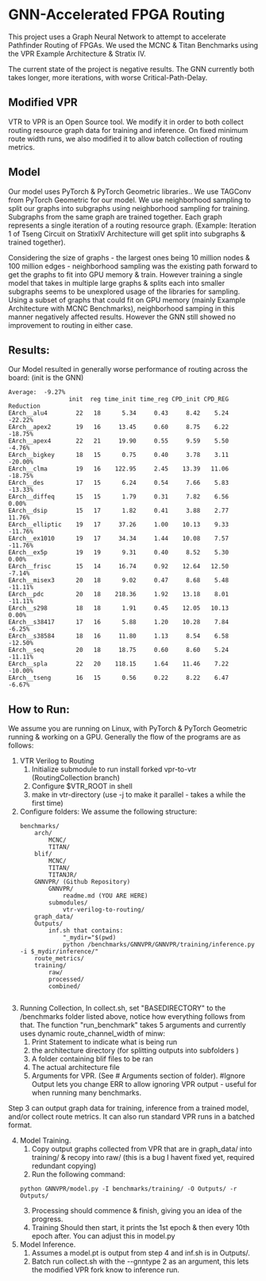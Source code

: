 # GNN-Accelerated FPGA Routing
This project uses a Graph Neural Network to attempt to accelerate Pathfinder Routing of FPGAs. We used the MCNC & Titan Benchmarks using the VPR Example Architecture & Stratix IV. 

The current state of the project is negative results. The GNN currently both takes longer, more iterations, with worse Critical-Path-Delay. 

## Modified VPR
VTR to VPR is an Open Source tool. We modify it in order to both collect routing resource graph data for training and inference. On fixed minimum route width runs, we also modified it to allow batch collection of routing metrics. 

## Model
Our model uses PyTorch & PyTorch Geometric libraries.. We use TAGConv from PyTorch Geometric for our model. We use neighborhood sampling to split our graphs into subgraphs using neighborhood sampling for training. Subgraphs from the same graph are trained together. Each graph represents a single iteration of a routing resource graph. (Example: Iteration 1 of Tseng Circuit on StratixIV Architecture will get split into subgraphs & trained together).

Considering the size of graphs - the largest ones being 10 million nodes & 100 million edges - neighborhood sampling was the existing path forward to get the graphs to fit into GPU memory & train. However training a single model that takes in multiple large graphs & splits each into smaller subgraphs seems to be unexplored usage of the libraries for sampling. Using a subset of graphs that could fit on GPU memory (mainly Example Architecture with MCNC Benchmarks), neighborhood samping in this manner negatively affected results. However the GNN still showed no improvement to routing in either case. 

## Results:

Our Model resulted in generally worse performance of routing across the board: (init is the GNN)
```
Average:  -9.27%
                 init  reg time_init time_reg CPD_init CPD_REG Reduction
EArch__alu4        22   18      5.34     0.43     8.42    5.24   -22.22%
EArch__apex2       19   16     13.45     0.60     8.75    6.22   -18.75%
EArch__apex4       22   21     19.90     0.55     9.59    5.50    -4.76%
EArch__bigkey      18   15      0.75     0.40     3.78    3.11   -20.00%
EArch__clma        19   16    122.95     2.45    13.39   11.06   -18.75%
EArch__des         17   15      6.24     0.54     7.66    5.83   -13.33%
EArch__diffeq      15   15      1.79     0.31     7.82    6.56     0.00%
EArch__dsip        15   17      1.82     0.41     3.88    2.77    11.76%
EArch__elliptic    19   17     37.26     1.00    10.13    9.33   -11.76%
EArch__ex1010      19   17     34.34     1.44    10.08    7.57   -11.76%
EArch__ex5p        19   19      9.31     0.40     8.52    5.30     0.00%
EArch__frisc       15   14     16.74     0.92    12.64   12.50    -7.14%
EArch__misex3      20   18      9.02     0.47     8.68    5.48   -11.11%
EArch__pdc         20   18    218.36     1.92    13.18    8.01   -11.11%
EArch__s298        18   18      1.91     0.45    12.05   10.13     0.00%
EArch__s38417      17   16      5.88     1.20    10.28    7.84    -6.25%
EArch__s38584      18   16     11.80     1.13     8.54    6.58   -12.50%
EArch__seq         20   18     18.75     0.60     8.60    5.24   -11.11%
EArch__spla        22   20    118.15     1.64    11.46    7.22   -10.00%
EArch__tseng       16   15      0.56     0.22     8.22    6.47    -6.67%
```

## How to Run:
We assume you are running on Linux, with PyTorch & PyTorch Geometric running & working on a GPU. 
Generally the flow of the programs are as follows:
1. VTR Verilog to Routing
    1. Initialize submodule to run install forked vpr-to-vtr (RoutingCollection branch)
    2. Configure $VTR_ROOT in shell
    3. make in vtr-directory (use -j to make it parallel - takes a while the first time)
2. Configure folders:
    We assume the following structure:
    ```
    benchmarks/
        arch/
            MCNC/
            TITAN/
        blif/
            MCNC/
            TITAN/
            TITANJR/
        GNNVPR/ (Github Repository)
            GNNVPR/
                readme.md (YOU ARE HERE)
            submodules/
                vtr-verilog-to-routing/
        graph_data/
        Outputs/
            inf.sh that contains:
                "_mydir="$(pwd)
                python /benchmarks/GNNVPR/GNNVPR/training/inference.py -i $_mydir/inference/"
        route_metrics/
        training/
            raw/
            processed/
            combined/
        

    ```
3. Running Collection, In collect.sh, set "BASEDIRECTORY" to the /benchmarks folder listed above, notice how everything follows from that. The function "run_benchmark" takes 5 arguments and currently uses dynamic route_channel_width of minw:
    1. Print Statement to indicate what is being run
    2. the architecture directory (for splitting outputs into subfolders )
    3. A folder containing blif files to be ran
    4. The actual architecture file
    5. Arguments for VPR. (See # Arguments section of folder). #Ignore Output lets you change ERR to allow ignoring VPR output - useful for when running many benchmarks. 


Step 3 can output graph data for training, inference from a trained model, and/or collect route metrics. It can also run standard VPR runs in a batched format.

4. Model Training. 
    1. Copy output graphs collected from VPR that are in graph_data/ into training/ & recopy into raw/ (this is a bug I havent fixed yet, required redundant copying)
    2. Run the following command:
    ```
    python GNNVPR/model.py -I benchmarks/training/ -O Outputs/ -r Outputs/
    ```
    3. Processing should commence & finish, giving you an idea of the progress.
    4. Training Should then start, it prints the 1st epoch & then every 10th epoch after. You can adjust this in model.py
5. Model Inference. 
    1. Assumes a model.pt is output from step 4 and inf.sh is in Outputs/. 
    2. Batch run collect.sh with the --gnntype 2 as an argument, this lets the modified VPR fork know to inference run. 

